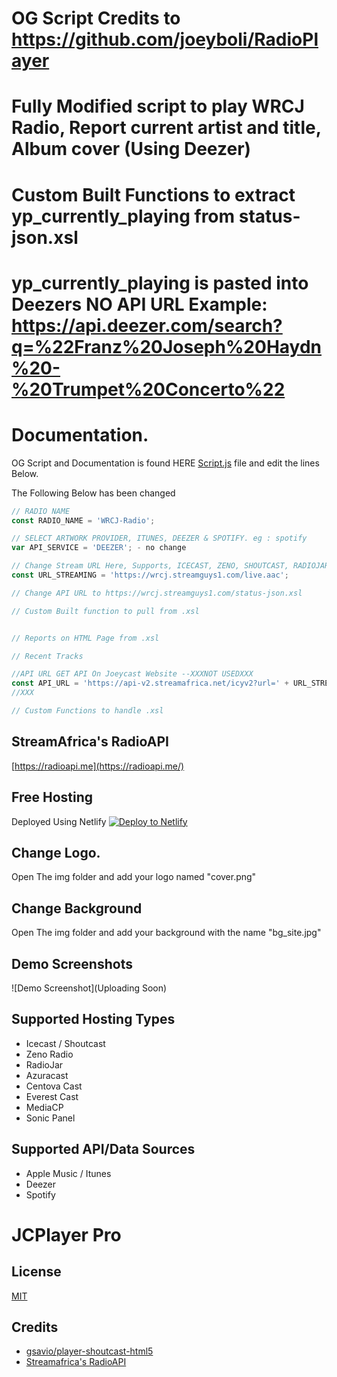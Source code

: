 # OG Script Credits to https://github.com/joeyboli/RadioPlayer
# Fully Modified script to play WRCJ Radio, Report current artist and title, Album cover (Using Deezer)
# Custom Built Functions to extract yp_currently_playing from status-json.xsl
# yp_currently_playing is pasted into Deezers NO API URL Example: https://api.deezer.com/search?q=%22Franz%20Joseph%20Haydn%20-%20Trumpet%20Concerto%22

# Documentation.

OG Script and Documentation is found HERE [Script.js](https://github.com/joeyboli/html5-shoutcast-icecast-zeno-player/blob/main/js/script.js) file and edit the lines Below.

The Following Below has been changed
```javascript
// RADIO NAME
const RADIO_NAME = 'WRCJ-Radio';

// SELECT ARTWORK PROVIDER, ITUNES, DEEZER & SPOTIFY. eg : spotify 
var API_SERVICE = 'DEEZER'; - no change

// Change Stream URL Here, Supports, ICECAST, ZENO, SHOUTCAST, RADIOJAR and any other stream service.
const URL_STREAMING = 'https://wrcj.streamguys1.com/live.aac';

// Change API URL to https://wrcj.streamguys1.com/status-json.xsl

// Custom Built function to pull from .xsl


// Reports on HTML Page from .xsl

// Recent Tracks

//API URL GET API On Joeycast Website --XXXNOT USEDXXX
const API_URL = 'https://api-v2.streamafrica.net/icyv2?url=' + URL_STREAMING;
//XXX

// Custom Functions to handle .xsl
 ```

## StreamAfrica's RadioAPI

[https://radioapi.me](https://radioapi.me/)

## Free Hosting
Deployed Using Netlify
[![Deploy to Netlify](https://www.netlify.com/img/deploy/button.svg)](https://app.netlify.com/start/deploy?repository=https://github.com/joeyboli/RadioPlayer/)

 ## Change Logo.
 Open The img folder and add your logo named "cover.png"
 ## Change Background
 Open The img folder and add your background with the name "bg_site.jpg"

 
## Demo Screenshots
![Demo Screenshot](Uploading Soon)


## Supported Hosting Types
* Icecast / Shoutcast
* Zeno Radio
* RadioJar
* Azuracast
* Centova Cast
* Everest Cast
* MediaCP
* Sonic Panel
  
## Supported API/Data Sources
* Apple Music / Itunes
* Deezer
* Spotify


# JCPlayer Pro


## License

[MIT](https://github.com/gsavio/player-shoutcast-html5/blob/master/LICENSE)

## Credits
* [gsavio/player-shoutcast-html5](https://github.com/gsavio/player-shoutcast-html5)
* [Streamafrica's RadioAPI](https://api.streamafrica.net/)



